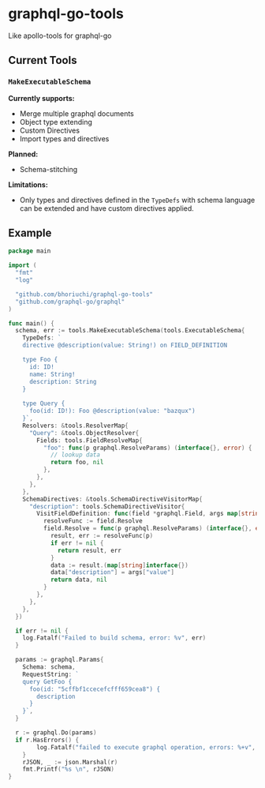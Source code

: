 # graphql-go-tools
Like apollo-tools for graphql-go

## Current Tools

### `MakeExecutableSchema`

**Currently supports:**

  * Merge multiple graphql documents
  * Object type extending
  * Custom Directives
  * Import types and directives

**Planned:**

  * Schema-stitching

**Limitations:**

  * Only types and directives defined in the `TypeDefs` with schema language can be extended and have custom directives applied.

## Example

```go
package main

import (
  "fmt"
  "log"

  "github.com/bhoriuchi/graphql-go-tools"
  "github.com/graphql-go/graphql"
)

func main() {
  schema, err := tools.MakeExecutableSchema(tools.ExecutableSchema{
    TypeDefs: `
    directive @description(value: String!) on FIELD_DEFINITION

    type Foo {
      id: ID!
      name: String!
      description: String
    }
    
    type Query {
      foo(id: ID!): Foo @description(value: "bazqux")
    }`,
    Resolvers: &tools.ResolverMap{
      "Query": &tools.ObjectResolver{
        Fields: tools.FieldResolveMap{
          "foo": func(p graphql.ResolveParams) (interface{}, error) {
            // lookup data
            return foo, nil
          },
        },
      },
    },
    SchemaDirectives: &tools.SchemaDirectiveVisitorMap{
      "description": tools.SchemaDirectiveVisitor{
        VisitFieldDefinition: func(field *graphql.Field, args map[string]interface{}) {
          resolveFunc := field.Resolve
          field.Resolve = func(p graphql.ResolveParams) (interface{}, error) {
            result, err := resolveFunc(p)
            if err != nil {
              return result, err
            }
            data := result.(map[string]interface{})
            data["description"] = args["value"]
            return data, nil
          }
        },
      },
    },
  })

  if err != nil {
    log.Fatalf("Failed to build schema, error: %v", err)
  }

  params := graphql.Params{
    Schema: schema,
    RequestString: `
    query GetFoo {
      foo(id: "5cffbf1ccecefcfff659cea8") {
        description
      }
    }`,
  }

  r := graphql.Do(params)
  if r.HasErrors() {
		log.Fatalf("failed to execute graphql operation, errors: %+v", r.Errors)
	}
	rJSON, _ := json.Marshal(r)
	fmt.Printf("%s \n", rJSON)
}

```